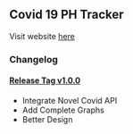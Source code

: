 ## Covid 19 PH Tracker

Visit website [here](https://covid19.com.ph)

### Changelog

#### [Release Tag v1.0.0](https://github.com/markanthonyuy/covid-19-ph/releases/tag/v1.0.0)
* Integrate Novel Covid API
* Add Complete Graphs
* Better Design
